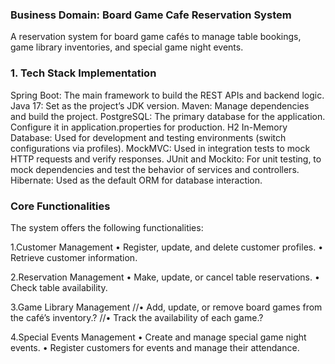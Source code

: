 ### Business Domain: Board Game Cafe Reservation System

A reservation system for board game cafés to manage table bookings, game library inventories, and special game night events.

### 1. Tech Stack Implementation
   Spring Boot: The main framework to build the REST APIs and backend logic.
   Java 17: Set as the project’s JDK version.
   Maven: Manage dependencies and build the project.
   PostgreSQL: The primary database for the application. Configure it in application.properties for production.
   H2 In-Memory Database: Used for development and testing environments (switch configurations via profiles).
   MockMVC: Used in integration tests to mock HTTP requests and verify responses.
   JUnit and Mockito: For unit testing, to mock dependencies and test the behavior of services and controllers.
   Hibernate: Used as the default ORM for database interaction.

### Core Functionalities
The system offers the following functionalities:

1.Customer Management
• Register, update, and delete customer profiles.
• Retrieve customer information.

2.Reservation Management
• Make, update, or cancel table reservations.
• Check table availability.

3.Game Library Management
//• Add, update, or remove board games from the café’s inventory.?
//• Track the availability of each game.?

4.Special Events Management
• Create and manage special game night events.
• Register customers for events and manage their attendance.